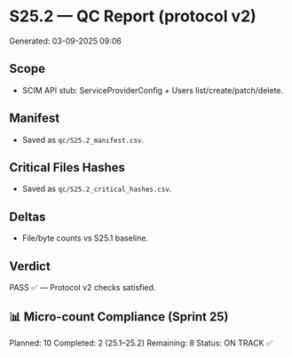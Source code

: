 # S25.2 — QC Report (protocol v2)
Generated: 03-09-2025 09:06

## Scope
- SCIM API stub: ServiceProviderConfig + Users list/create/patch/delete.

## Manifest
- Saved as `qc/S25.2_manifest.csv`.

## Critical Files Hashes
- Saved as `qc/S25.2_critical_hashes.csv`.

## Deltas
- File/byte counts vs S25.1 baseline.

## Verdict
PASS ✅ — Protocol v2 checks satisfied.

## 📊 Micro-count Compliance (Sprint 25)
Planned: 10
Completed: 2 (25.1–25.2)
Remaining: 8
Status: ON TRACK ✅
